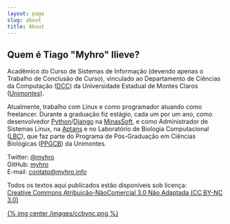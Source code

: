 ```yaml
---
layout: page
slug: about
title: About
---
```


## Quem é Tiago "Myhro" Ilieve?

Acadêmico do Curso de Sistemas de Informação (devendo apenas o Trabalho de Conclusão de Curso), vinculado ao Departamento de Ciências da Computação ([DCC](http://www.dcc.unimontes.br/)) da Universidade Estadual de Montes Claros ([Unimontes](http://www.unimontes.br/)).

Atualmente, trabalho com Linux e como programador atuando como freelancer. Durante a graduação fiz estágio, cada um por um ano, como desenvolvedor [Python](http://www.python.org/)/[Django](https://www.djangoproject.com/) na [MinasSoft](http://www.minascurriculos.com.br), e como Administrador de Sistemas Linux, na [Aptans](http://aptans.com/) e no Laboratório de Biologia Computacional ([LBC](http://www.ppgcb.unimontes.br/lbc/)), que faz parte do Programa de Pós-Graduação em Ciências Biológicas ([PPGCB](http://www.ppgcb.unimontes.br/)) da Unimontes.

Twitter: [@myhro](https://twitter.com/myhro)  
GitHub: [myhro](https://github.com/myhro)  
E-mail: [contato@myhro.info](mailto:contato@myhro.info)

Todos os textos aqui publicados estão disponíveis sob licença:  
[Creative Commons Atribuição-NãoComercial 3.0 Não Adaptada (CC BY-NC 3.0)](http://creativecommons.org/licenses/by-nc/3.0/deed.pt_BR)

[{% img center /images/ccbync.png %}](http://creativecommons.org/licenses/by-nc/3.0/deed.pt_BR)
